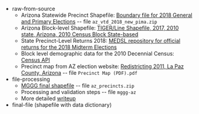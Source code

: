 - raw-from-source 
   - Arizona Statewide Precinct Shapefile: [Boundary file for 2018 General and Primary Elections](https://www.kaggle.com/azsecretaryofstate/arizona-statewide-precinct-shapefile?select=az_vtd_2018_new_pima.shp) -- file `az_vtd_2018_new_pima.zip`
   - Arizona Block-level Shapefile: [TIGER/Line Shapefile, 2017, 2010 state, Arizona, 2010 Census Block State-based](https://catalog.data.gov/dataset/tiger-line-shapefile-2017-2010-state-arizona-2010-census-block-state-based)
   - State Precinct-Level Returns 2018: [MEDSL repository for official returns for the 2018 Midterm Elections](https://github.com/MEDSL/2018-elections-official/blob/master/precinct_2018.zip)
   - Block level demographic data for the 2010 Decennial Census: [Census API](https://api.census.gov/data/2010/dec/sf1)
   - Precinct map from AZ election website: [Redistricting 2011, La Paz County, Arizona](http://www.co.la-paz.az.us/Search?searchPhrase=P001_2013Update) -- file `Precinct Map (PDF).pdf`
- file-processing 
   - [MGGG final shapefile](https://github.com/mggg-states/AZ-shapefiles/blob/master/az_precincts.zip) -- file `az_precincts.zip`
   - Processing and validation steps -- file `mggg-az`
   - More detailed [writeup](https://docs.google.com/document/d/1dZq0PTAksCnDmggoZP_YRNFvA-JsiXPRNy12CEzI2oQ/edit)
- final-file (shapefile with data dictionary)
